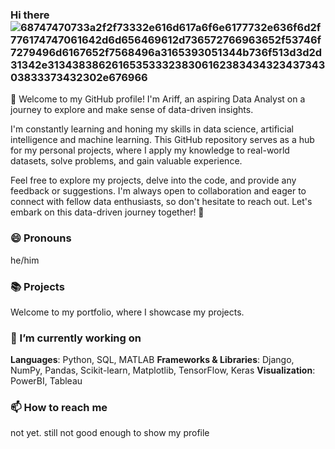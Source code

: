 ### Hi there ![68747470733a2f2f73332e616d617a6f6e6177732e636f6d2f776174747061642d6d656469612d736572766963652f53746f7279496d6167652f7568496a3165393051344b736f513d3d2d31342e313438386261653533323830616238343432343734303833373432302e676966](https://github.com/marswanttobeanalyst/marswanttobeanalyst/assets/141108687/9b81fc6f-5945-4e24-8510-d3f5516cd40c)


👋 Welcome to my GitHub profile! I'm Ariff, an aspiring Data Analyst on a journey to explore and make sense of data-driven insights.

I'm constantly learning and honing my skills in data science, artificial intelligence and machine learning. This GitHub repository serves as a hub for my personal projects, where I apply my knowledge to real-world datasets, solve problems, and gain valuable experience.

Feel free to explore my projects, delve into the code, and provide any feedback or suggestions. I'm always open to collaboration and eager to connect with fellow data enthusiasts, so don't hesitate to reach out.
Let's embark on this data-driven journey together! 🚀

### 😄 Pronouns

he/him

### 📚 Projects

Welcome to my portfolio, where I showcase my projects.

### 🔭 I’m currently working on


**Languages**: Python, SQL, MATLAB
**Frameworks & Libraries**: Django, NumPy, Pandas, Scikit-learn, Matplotlib, TensorFlow, Keras
**Visualization**:  PowerBI, Tableau


### 📫 How to reach me

not yet. still not good enough to show my profile
